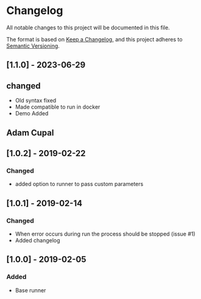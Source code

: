 # Changelog
All notable changes to this project will be documented in this file.

The format is based on [Keep a Changelog](https://keepachangelog.com/en/1.0.0/),
and this project adheres to [Semantic Versioning](https://semver.org/spec/v2.0.0.html).

## [1.1.0] - 2023-06-29
## changed
- Old syntax fixed
- Made compatible to run in docker
- Demo Added

## Adam Cupal
## [1.0.2] - 2019-02-22
### Changed
- added option to runner to pass custom parameters

## [1.0.1] - 2019-02-14
### Changed
- When error occurs during run the process should be stopped (issue #1)
- Added changelog

## [1.0.0] - 2019-02-05
### Added
- Base runner

